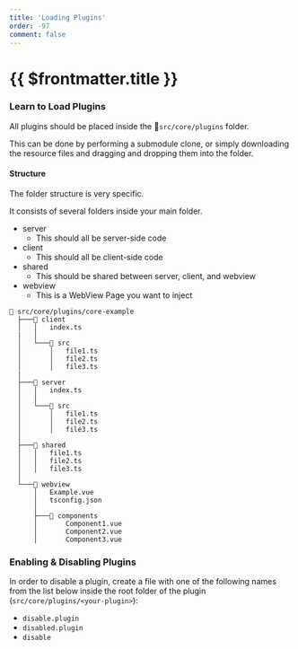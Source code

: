 ```yaml
---
title: 'Loading Plugins'
order: -97
comment: false
---
```


# {{ $frontmatter.title }}

### Learn to Load Plugins

All plugins should be placed inside the 📁`src/core/plugins` folder.

This can be done by performing a submodule clone, or simply downloading the resource files and dragging and dropping them into the folder.

#### Structure

The folder structure is very specific.

It consists of several folders inside your main folder.

* server
  * This should all be server-side code
* client
  * This should all be client-side code
* shared
  * This should be shared between server, client, and webview
* webview
  * This is a WebView Page you want to inject

```
📁 src/core/plugins/core-example
  ├───📁 client
  │   │   index.ts
  |   │
  │   └───📁 src  
  │       │   file1.ts
  │       │   file2.ts
  │       │   file3.ts
  |
  ├───📁 server
  │   │   index.ts
  │   │
  │   └───📁 src
  │       │   file1.ts
  │       │   file2.ts
  │       │   file3.ts
  │
  ├───📁 shared
  │   │   file1.ts
  │   │   file2.ts
  │   │   file3.ts
  │
  └───📁 webview
      │   Example.vue
      │   tsconfig.json
      │
      ├───📁 components
      │       Component1.vue
      │       Component2.vue
      │       Component3.vue
```

### **Enabling & Disabling Plugins**

In order to disable a plugin, create a file with one of the following names from the list below inside the root folder of the plugin (`src/core/plugins/<your-plugin>`):

* `disable.plugin`
* `disabled.plugin`
* `disable`
